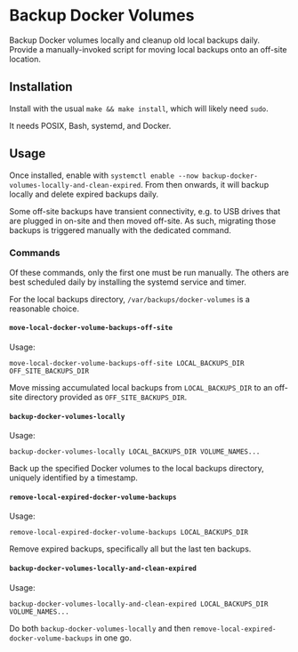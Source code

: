 # Backup Docker Volumes

Backup Docker volumes locally and cleanup old local backups daily. Provide a
manually-invoked script for moving local backups onto an off-site location.

## Installation

Install with the usual `make && make install`, which will likely need `sudo`.

It needs POSIX, Bash, systemd, and Docker.

## Usage

Once installed, enable with `systemctl enable --now
backup-docker-volumes-locally-and-clean-expired`. From then onwards, it will
backup locally and delete expired backups daily.

Some off-site backups have transient connectivity, e.g. to USB drives that are
plugged in on-site and then moved off-site. As such, migrating those backups is
triggered manually with the dedicated command.

### Commands

Of these commands, only the first one must be run manually. The others are best
scheduled daily by installing the systemd service and timer.

For the local backups directory, `/var/backups/docker-volumes` is a reasonable
choice.

#### `move-local-docker-volume-backups-off-site`

Usage:

```
move-local-docker-volume-backups-off-site LOCAL_BACKUPS_DIR OFF_SITE_BACKUPS_DIR
```

Move missing accumulated local backups from `LOCAL_BACKUPS_DIR` to an off-site
directory provided as `OFF_SITE_BACKUPS_DIR`.

#### `backup-docker-volumes-locally`

Usage:

```
backup-docker-volumes-locally LOCAL_BACKUPS_DIR VOLUME_NAMES...
```

Back up the specified Docker volumes to the local backups directory, uniquely
identified by a timestamp.

#### `remove-local-expired-docker-volume-backups`

Usage:

```
remove-local-expired-docker-volume-backups LOCAL_BACKUPS_DIR
```

Remove expired backups, specifically all but the last ten backups.

#### `backup-docker-volumes-locally-and-clean-expired`

Usage:

```
backup-docker-volumes-locally-and-clean-expired LOCAL_BACKUPS_DIR VOLUME_NAMES...
```

Do both `backup-docker-volumes-locally` and then
`remove-local-expired-docker-volume-backups` in one go.

